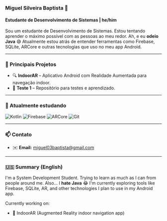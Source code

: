 ### Miguel Silveira Baptista 👋
#### Estudante de Desenvolvimento de Sistemas | he/him

Sou um estudante de Desenvolvimento de Sistemas. Estou tentando aprender o máximo possível com as pessoas ao meu redor. Ah, e eu **odeio Java** 😅
Atualmente estou atrás de entender ferramentas como Firebase, SQLite, ARCore e outras tecnologias que uso no meu app Android.

---

### 🚀 Principais Projetos

- 🔍 **IndoorAR** – Aplicativo Android com Realidade Aumentada para navegação indoor.
- 🧪 **Teste 1** – Repositório para testes e aprendizado.

---

### 🧠 Atualmente estudando

![Kotlin](https://img.shields.io/badge/Kotlin-7F52FF?style=for-the-badge&logo=kotlin&logoColor=white)
![Firebase](https://img.shields.io/badge/Firebase-FFCA28?style=for-the-badge&logo=firebase&logoColor=black)
![ARCore](https://img.shields.io/badge/ARCore-4285F4?style=for-the-badge&logo=google&logoColor=white)
![Git](https://img.shields.io/badge/Git-F05032?style=for-the-badge&logo=git&logoColor=white)

---

### 📫 Contato

- ✉️ **Email:** miguel03baptista@gmail.com

---

### 🇺🇸 Summary (English)

I'm a System Development Student. Trying to learn as much as I can from people around me. Also... I **hate Java** 😂
I'm currently exploring tools like Firebase, SQLite, AR, and other technologies I plan to use in my Android app.

Currently working on:
- 📱 IndoorAR (Augmented Reality indoor navigation app)
